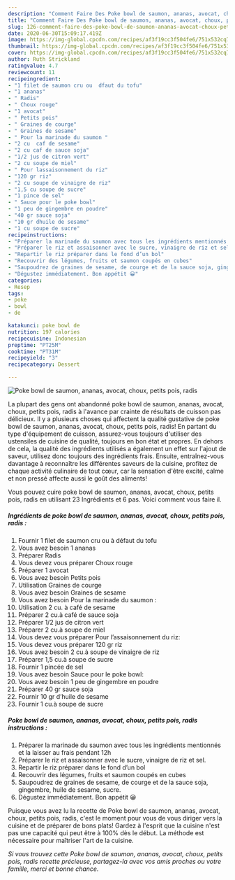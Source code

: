 ```yaml
---
description: "Comment Faire Des Poke bowl de saumon, ananas, avocat, choux, petits pois, radis"
title: "Comment Faire Des Poke bowl de saumon, ananas, avocat, choux, petits pois, radis"
slug: 126-comment-faire-des-poke-bowl-de-saumon-ananas-avocat-choux-petits-pois-radis
date: 2020-06-30T15:09:17.419Z
image: https://img-global.cpcdn.com/recipes/af3f19cc3f504fe6/751x532cq70/poke-bowl-de-saumon-ananas-avocat-choux-petits-pois-radis-photo-principale-de-la-recette.jpg
thumbnail: https://img-global.cpcdn.com/recipes/af3f19cc3f504fe6/751x532cq70/poke-bowl-de-saumon-ananas-avocat-choux-petits-pois-radis-photo-principale-de-la-recette.jpg
cover: https://img-global.cpcdn.com/recipes/af3f19cc3f504fe6/751x532cq70/poke-bowl-de-saumon-ananas-avocat-choux-petits-pois-radis-photo-principale-de-la-recette.jpg
author: Ruth Strickland
ratingvalue: 4.7
reviewcount: 11
recipeingredient:
- "1 filet de saumon cru ou  dfaut du tofu"
- "1 ananas"
- " Radis"
- " Choux rouge"
- "1 avocat"
- " Petits pois"
- " Graines de courge"
- " Graines de sesame"
- " Pour la marinade du saumon "
- "2 cu  caf de sesame"
- "2 cu caf de sauce soja"
- "1/2 jus de citron vert"
- "2 cu soupe de miel"
- " Pour lassaisonnement du riz"
- "120 gr riz"
- "2 cu soupe de vinaigre de riz"
- "1,5 cu soupe de sucre"
- "1 pince de sel"
- " Sauce pour le poke bowl"
- "1 peu de gingembre en poudre"
- "40 gr sauce soja"
- "10 gr dhuile de sesame"
- "1 cu soupe de sucre"
recipeinstructions:
- "Préparer la marinade du saumon avec tous les ingrédients mentionnés et la laisser au frais pendant 12h"
- "Préparer le riz et assaisonner avec le sucre, vinaigre de riz et sel."
- "Repartir le riz préparer dans le fond d’un bol"
- "Recouvrir des légumes, fruits et saumon coupés en cubes"
- "Saupoudrez de graines de sesame, de courge et de la sauce soja, gingembre, huile de sesame, sucre."
- "Dégustez immédiatement. Bon appétit 😀"
categories:
- Resep
tags:
- poke
- bowl
- de

katakunci: poke bowl de 
nutrition: 197 calories
recipecuisine: Indonesian
preptime: "PT25M"
cooktime: "PT31M"
recipeyield: "3"
recipecategory: Dessert

---
```



![Poke bowl de saumon, ananas, avocat, choux, petits pois, radis](https://img-global.cpcdn.com/recipes/af3f19cc3f504fe6/751x532cq70/poke-bowl-de-saumon-ananas-avocat-choux-petits-pois-radis-photo-principale-de-la-recette.jpg)

La plupart des gens ont abandonné poke bowl de saumon, ananas, avocat, choux, petits pois, radis à l'avance par crainte de résultats de cuisson pas délicieux. Il y a plusieurs choses qui affectent la qualité gustative de poke bowl de saumon, ananas, avocat, choux, petits pois, radis! En partant du type d'équipement de cuisson, assurez-vous toujours d'utiliser des ustensiles de cuisine de qualité, toujours en bon état et propres. En dehors de cela, la qualité des ingrédients utilisés a également un effet sur l'ajout de saveur, utilisez donc toujours des ingrédients frais. Ensuite, entraînez-vous davantage à reconnaître les différentes saveurs de la cuisine, profitez de chaque activité culinaire de tout cœur, car la sensation d'être excité, calme et non pressé affecte aussi le goût des aliments!

<!--inarticleads1-->

Vous pouvez cuire poke bowl de saumon, ananas, avocat, choux, petits pois, radis en utilisant 23 Ingrédients et 6 pas. Voici comment vous faire il.

##### Ingrédients de poke bowl de saumon, ananas, avocat, choux, petits pois, radis :

1. Fournir 1 filet de saumon cru ou à défaut du tofu
1. Vous avez besoin 1 ananas
1. Préparer  Radis
1. Vous devez vous préparer  Choux rouge
1. Préparer 1 avocat
1. Vous avez besoin  Petits pois
1. Utilisation  Graines de courge
1. Vous avez besoin  Graines de sesame
1. Vous avez besoin  Pour la marinade du saumon :
1. Utilisation 2 cu. à café de sesame
1. Préparer 2 cu.à café de sauce soja
1. Préparer 1/2 jus de citron vert
1. Préparer 2 cu.à soupe de miel
1. Vous devez vous préparer  Pour l’assaisonnement du riz:
1. Vous devez vous préparer 120 gr riz
1. Vous avez besoin 2 cu.à soupe de vinaigre de riz
1. Préparer 1,5 cu.à soupe de sucre
1. Fournir 1 pincée de sel
1. Vous avez besoin  Sauce pour le poke bowl:
1. Vous avez besoin 1 peu de gingembre en poudre
1. Préparer 40 gr sauce soja
1. Fournir 10 gr d’huile de sesame
1. Fournir 1 cu.à soupe de sucre




<!--inarticleads2-->

##### Poke bowl de saumon, ananas, avocat, choux, petits pois, radis instructions :

1. Préparer la marinade du saumon avec tous les ingrédients mentionnés et la laisser au frais pendant 12h
1. Préparer le riz et assaisonner avec le sucre, vinaigre de riz et sel.
1. Repartir le riz préparer dans le fond d’un bol
1. Recouvrir des légumes, fruits et saumon coupés en cubes
1. Saupoudrez de graines de sesame, de courge et de la sauce soja, gingembre, huile de sesame, sucre.
1. Dégustez immédiatement. Bon appétit 😀




<!--inarticleads1-->

<p>
Puisque vous avez lu la recette de Poke bowl de saumon, ananas, avocat, choux, petits pois, radis, c'est le moment pour vous de vous diriger vers la cuisine et de préparer de bons plats! Gardez à l'esprit que la cuisine n'est pas une capacité qui peut être à 100% dès le début. La méthode est nécessaire pour maîtriser l'art de la cuisine.
</p>

<p>
<i>Si vous trouvez cette Poke bowl de saumon, ananas, avocat, choux, petits pois, radis recette précieuse, partagez-la avec vos amis proches ou votre famille, merci et bonne chance.</i>
</p>
